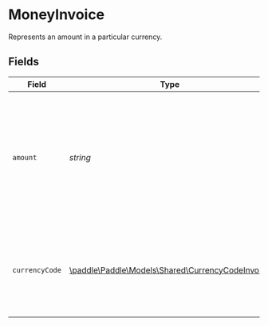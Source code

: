 # MoneyInvoice

Represents an amount in a particular currency.


## Fields

| Field                                                                                                                                                | Type                                                                                                                                                 | Required                                                                                                                                             | Description                                                                                                                                          |
| ---------------------------------------------------------------------------------------------------------------------------------------------------- | ---------------------------------------------------------------------------------------------------------------------------------------------------- | ---------------------------------------------------------------------------------------------------------------------------------------------------- | ---------------------------------------------------------------------------------------------------------------------------------------------------- |
| `amount`                                                                                                                                             | *string*                                                                                                                                             | :heavy_check_mark:                                                                                                                                   | Amount in the lowest denomination of a currency (eg cents for USD). Decimal values can be used for sub unit pricing. Min => 0.01. Max <= 99999999.00 |
| `currencyCode`                                                                                                                                       | [\paddle\Paddle\Models\Shared\CurrencyCodeInvoice](../../models/shared/CurrencyCodeInvoice.md)                                                       | :heavy_check_mark:                                                                                                                                   | Currency codes accepted for invoice. Current accepted currencies for invoice: EUR, GPB and USD.                                                      |